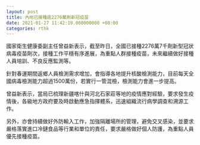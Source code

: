 ```yaml
---
layout: post
title: 內地已接種逾2276萬劑新冠疫苗
date: 2021-01-27 11:42:19.000000000 +08:00
categories: rthk
---
```


國家衛生健康委副主任曾益新表示，截至昨日，全國已接種2276萬7千劑新型冠狀病毒疫苗劑次，接種工作平穩有序進展，為重點人群接種疫苗，未來繼續做好接種人員培訓、不良反應監測等。

針對春運期間返鄉人員檢測需求增加，會指導各地提升核酸檢測能力，目前每天全國病毒檢測能力超過1500萬份，若實行一管混檢，檢測能力會進一步提高。

曾益新表示，當局已梳理新疆喀什與河北石家莊等地的疫情應對經驗，要求發生疫情後，各級地方政府要及時啟動應急指揮體系，迅速組織流行病學調查和溯源工作。

另外，亦會持續做好外防輸入工作，加強隔離場所的管理，避免交叉感染，並要求嚴格落實進口冷鏈食品等行業和單位的責任，要求嚴格做好個人防護，為重點人員優先接種疫苗。
